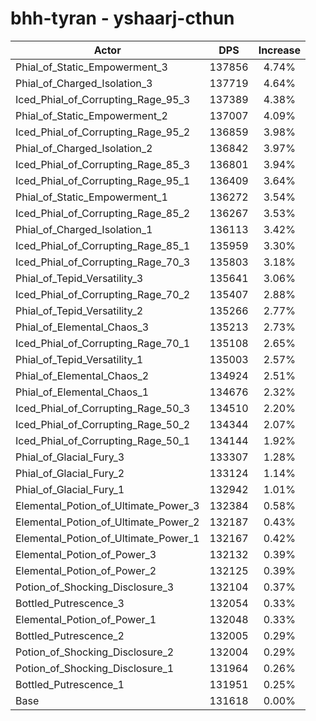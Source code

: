 # bhh-tyran - yshaarj-cthun
| Actor | DPS | Increase |
|---|:---:|:---:|
|Phial_of_Static_Empowerment_3|137856|4.74%|
|Phial_of_Charged_Isolation_3|137719|4.64%|
|Iced_Phial_of_Corrupting_Rage_95_3|137389|4.38%|
|Phial_of_Static_Empowerment_2|137007|4.09%|
|Iced_Phial_of_Corrupting_Rage_95_2|136859|3.98%|
|Phial_of_Charged_Isolation_2|136842|3.97%|
|Iced_Phial_of_Corrupting_Rage_85_3|136801|3.94%|
|Iced_Phial_of_Corrupting_Rage_95_1|136409|3.64%|
|Phial_of_Static_Empowerment_1|136272|3.54%|
|Iced_Phial_of_Corrupting_Rage_85_2|136267|3.53%|
|Phial_of_Charged_Isolation_1|136113|3.42%|
|Iced_Phial_of_Corrupting_Rage_85_1|135959|3.30%|
|Iced_Phial_of_Corrupting_Rage_70_3|135803|3.18%|
|Phial_of_Tepid_Versatility_3|135641|3.06%|
|Iced_Phial_of_Corrupting_Rage_70_2|135407|2.88%|
|Phial_of_Tepid_Versatility_2|135266|2.77%|
|Phial_of_Elemental_Chaos_3|135213|2.73%|
|Iced_Phial_of_Corrupting_Rage_70_1|135108|2.65%|
|Phial_of_Tepid_Versatility_1|135003|2.57%|
|Phial_of_Elemental_Chaos_2|134924|2.51%|
|Phial_of_Elemental_Chaos_1|134676|2.32%|
|Iced_Phial_of_Corrupting_Rage_50_3|134510|2.20%|
|Iced_Phial_of_Corrupting_Rage_50_2|134344|2.07%|
|Iced_Phial_of_Corrupting_Rage_50_1|134144|1.92%|
|Phial_of_Glacial_Fury_3|133307|1.28%|
|Phial_of_Glacial_Fury_2|133124|1.14%|
|Phial_of_Glacial_Fury_1|132942|1.01%|
|Elemental_Potion_of_Ultimate_Power_3|132384|0.58%|
|Elemental_Potion_of_Ultimate_Power_2|132187|0.43%|
|Elemental_Potion_of_Ultimate_Power_1|132167|0.42%|
|Elemental_Potion_of_Power_3|132132|0.39%|
|Elemental_Potion_of_Power_2|132125|0.39%|
|Potion_of_Shocking_Disclosure_3|132104|0.37%|
|Bottled_Putrescence_3|132054|0.33%|
|Elemental_Potion_of_Power_1|132048|0.33%|
|Bottled_Putrescence_2|132005|0.29%|
|Potion_of_Shocking_Disclosure_2|132004|0.29%|
|Potion_of_Shocking_Disclosure_1|131964|0.26%|
|Bottled_Putrescence_1|131951|0.25%|
|Base|131618|0.00%|
